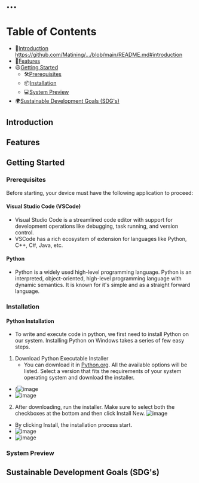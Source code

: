 # ...
# Table of Contents
  * 📕[Introduction](#introduction) https://github.com/Matining/.../blob/main/README.md#introduction
  * 🌟[Features](#features)
  * 😃[Getting Started](#getting-started)  
    * 🛠[Prerequisites](#prerequisites)
    * 📦[Installation](#installation)  
    * 💻[System Preview](#system-preview)  
  * 🌍[Sustainable Development Goals (SDG's)](#sustainable-development-goal-(SDG's))
## Introduction
## Features
## Getting Started
### Prerequisites
Before starting, your device must have the following application to proceed:
#### Visual Studio Code (VSCode)
- Visual Studio Code is a streamlined code editor with support for development operations like debugging, task running, and version control.
- VSCode has a rich ecosystem of extension for languages like Python, C++, C#, Java, etc.
#### Python
- Python is a widely used high-level programming language. Python is an interpreted, object-oriented, high-level programming language with dynamic semantics. It is known for it's simple and as a straight forward language.
### Installation
#### Python Installation
- To write and execute code in python, we first need to install Python on our system.
Installing Python on Windows takes a series of few easy steps.
1. Download Python Executable Installer
   - You can download it in [Python.org](https://www.python.org/). All the available options will be listed. Select a version that fits the requirements of your system operating system and download the installer.
- (![image](https://github.com/Matining/.../assets/153246826/36f145b7-a5eb-4177-8eb4-6fcc46ce89c2)
- ![image](https://github.com/Matining/.../assets/153246826/3c0afb1b-3f71-4caf-9c8c-be8a690e18fb)
2. After downloading, run the installer. Make sure to select both the checkboxes at the bottom and then click Install New.
![image](https://github.com/Matining/.../assets/153246826/1581d3e1-b389-46d2-b29f-215b1dd2a4dd)
- By clicking Install, the installation process start.
- ![image](https://github.com/Matining/.../assets/153246826/664df272-185f-49f8-afe6-e97755f47400)
- ![image](https://github.com/Matining/.../assets/153246826/ee5276da-fe0d-4f5f-9c37-ba8686475f88)




### System Preview
## Sustainable Development Goals (SDG's)
